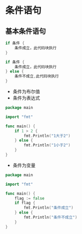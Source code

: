 # 条件语句

## 基本条件语句
```go
if 条件 {
    条件成立，此代码块执行
}

if 条件 {
    条件成立，此代码块执行
} else {
    条件不成立,此代码块执行
}
```
* 条件为布尔值
* 条件为表达式
```go
package main

import "fmt"

func main() {
    if 1 > 2 {
        fmt.Println("1大于2")
    } else {
        fmt.Println("1小于2")
    }
}
```
* 条件为变量
```go
package main

import "fmt"

func main() {
    flag := false
    if flag {
        fmt.Println("条件成立")
    } else {
        fmt.Println("条件不成立")
    }
}
```

